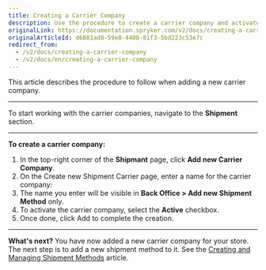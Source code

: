 ```yaml
---
title: Creating a Carrier Company
description: Use the procedure to create a carrier company and activate it in the Back Office.
originalLink: https://documentation.spryker.com/v2/docs/creating-a-carrier-company
originalArticleId: d6881ad8-59e8-4408-81f3-5bd223c53e7c
redirect_from:
  - /v2/docs/creating-a-carrier-company
  - /v2/docs/en/creating-a-carrier-company
---
```


This article describes the procedure to follow when adding a new carrier company.
***
To start working with the carrier companies, navigate to the **Shipment** section.
***
**To create a carrier company:**
1. In the top-right corner of the **Shipmant** page, click **Add new Carrier Company**.
2. On the Create new Shipment Carrier page, enter a name for the carrier company:
3. The name you enter will be visible in **Back Office > Add new Shipment Method** only.
4. To activate the carrier company, select the **Active** checkbox.
5. Once done, click Add to complete the creation.

***
**What's next?**
You have now added a new carrier company for your store.
The next step is to add a new shipment method to it. See the [Creating and Managing Shipment Methods](/docs/scos/user/user-guides/201903.0/back-office-user-guide/administration/shipment/creating-and-managing-shipment-methods.html) article.
